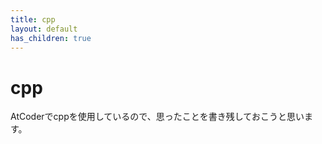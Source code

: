 ```yaml
---
title: cpp
layout: default
has_children: true
---
```


# cpp

AtCoderでcppを使用しているので、思ったことを書き残しておこうと思います。